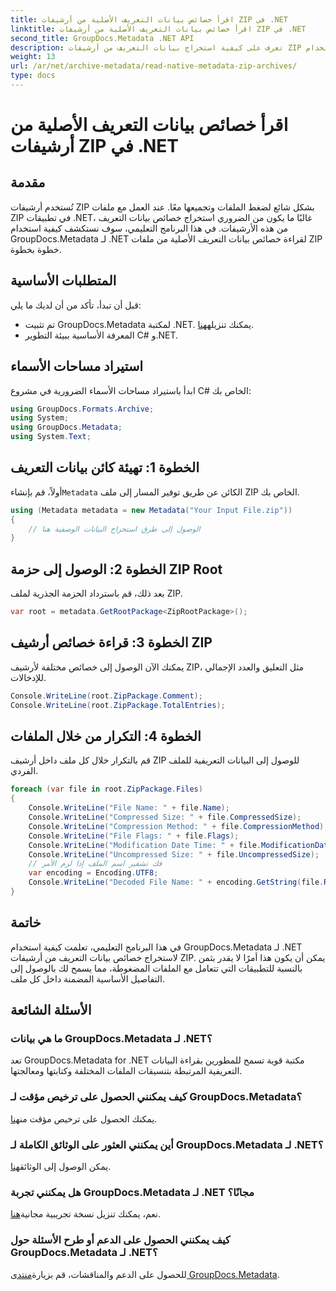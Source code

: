 ```yaml
---
title: اقرأ خصائص بيانات التعريف الأصلية من أرشيفات ZIP في .NET
linktitle: اقرأ خصائص بيانات التعريف الأصلية من أرشيفات ZIP في .NET
second_title: GroupDocs.Metadata .NET API
description: تعرف على كيفية استخراج بيانات التعريف من أرشيفات ZIP باستخدام GroupDocs.Metadata لـ .NET. استكشف الإرشادات خطوة بخطوة لقراءة الخصائص الأصلية.
weight: 13
url: /ar/net/archive-metadata/read-native-metadata-zip-archives/
type: docs
---
```

# اقرأ خصائص بيانات التعريف الأصلية من أرشيفات ZIP في .NET

## مقدمة
تُستخدم أرشيفات ZIP بشكل شائع لضغط الملفات وتجميعها معًا. عند العمل مع ملفات ZIP في تطبيقات .NET، غالبًا ما يكون من الضروري استخراج خصائص بيانات التعريف من هذه الأرشيفات. في هذا البرنامج التعليمي، سوف نستكشف كيفية استخدام GroupDocs.Metadata لـ .NET لقراءة خصائص بيانات التعريف الأصلية من ملفات ZIP خطوة بخطوة.
## المتطلبات الأساسية
قبل أن تبدأ، تأكد من أن لديك ما يلي:
- تم تثبيت GroupDocs.Metadata لمكتبة .NET. يمكنك تنزيله[هنا](https://releases.groupdocs.com/metadata/net/).
- المعرفة الأساسية ببيئة التطوير C# و.NET.

## استيراد مساحات الأسماء
ابدأ باستيراد مساحات الأسماء الضرورية في مشروع C# الخاص بك:
```csharp
using GroupDocs.Formats.Archive;
using System;
using GroupDocs.Metadata;
using System.Text;
```
## الخطوة 1: تهيئة كائن بيانات التعريف
 أولاً، قم بإنشاء`Metadata` الكائن عن طريق توفير المسار إلى ملف ZIP الخاص بك.
```csharp
using (Metadata metadata = new Metadata("Your Input File.zip"))
{
    // الوصول إلى طرق استخراج البيانات الوصفية هنا
}
```
## الخطوة 2: الوصول إلى حزمة ZIP Root
بعد ذلك، قم باسترداد الحزمة الجذرية لملف ZIP.
```csharp
var root = metadata.GetRootPackage<ZipRootPackage>();
```
## الخطوة 3: قراءة خصائص أرشيف ZIP
يمكنك الآن الوصول إلى خصائص مختلفة لأرشيف ZIP، مثل التعليق والعدد الإجمالي للإدخالات.
```csharp
Console.WriteLine(root.ZipPackage.Comment);
Console.WriteLine(root.ZipPackage.TotalEntries);
```
## الخطوة 4: التكرار من خلال الملفات
قم بالتكرار خلال كل ملف داخل أرشيف ZIP للوصول إلى البيانات التعريفية للملف الفردي.
```csharp
foreach (var file in root.ZipPackage.Files)
{
    Console.WriteLine("File Name: " + file.Name);
    Console.WriteLine("Compressed Size: " + file.CompressedSize);
    Console.WriteLine("Compression Method: " + file.CompressionMethod);
    Console.WriteLine("File Flags: " + file.Flags);
    Console.WriteLine("Modification Date Time: " + file.ModificationDateTime);
    Console.WriteLine("Uncompressed Size: " + file.UncompressedSize);
    // فك تشفير اسم الملف إذا لزم الأمر
    var encoding = Encoding.UTF8;
    Console.WriteLine("Decoded File Name: " + encoding.GetString(file.RawName));
}
```

## خاتمة
في هذا البرنامج التعليمي، تعلمت كيفية استخدام GroupDocs.Metadata لـ .NET لاستخراج خصائص بيانات التعريف من أرشيفات ZIP. يمكن أن يكون هذا أمرًا لا يقدر بثمن بالنسبة للتطبيقات التي تتعامل مع الملفات المضغوطة، مما يسمح لك بالوصول إلى التفاصيل الأساسية المضمنة داخل كل ملف.

## الأسئلة الشائعة
### ما هي بيانات GroupDocs.Metadata لـ .NET؟
تعد GroupDocs.Metadata for .NET مكتبة قوية تسمح للمطورين بقراءة البيانات التعريفية المرتبطة بتنسيقات الملفات المختلفة وكتابتها ومعالجتها.
### كيف يمكنني الحصول على ترخيص مؤقت لـ GroupDocs.Metadata؟
 يمكنك الحصول على ترخيص مؤقت من[هنا](https://purchase.groupdocs.com/temporary-license/).
### أين يمكنني العثور على الوثائق الكاملة لـ GroupDocs.Metadata لـ .NET؟
 يمكن الوصول إلى الوثائق[هنا](https://tutorials.groupdocs.com/metadata/net/).
### هل يمكنني تجربة GroupDocs.Metadata لـ .NET مجانًا؟
 نعم، يمكنك تنزيل نسخة تجريبية مجانية[هنا](https://releases.groupdocs.com/).
### كيف يمكنني الحصول على الدعم أو طرح الأسئلة حول GroupDocs.Metadata لـ .NET؟
 للحصول على الدعم والمناقشات، قم بزيارة[منتدى GroupDocs.Metadata](https://forum.groupdocs.com/c/metadata/14).